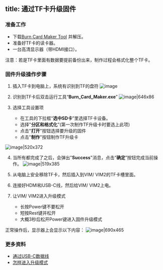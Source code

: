 title: 通过TF卡升级固件
---

### 准备工作
* 下载[Burn Card Maker Tool](https://dl.khadas.com/Tools/Burn_card_maker_V2.0.2_20150617_en.7z) 并解压。
* 准备好TF卡的读卡器。
* 一台高清显示器（带HDMI接口）。

注意：若是TF卡里面有数据要提前备份出来，制作过程会格式化整个TF卡。

### 固件升级操作步骤
1. 插入TF卡到电脑上，系统有识别到TF的盘符
![image](/images/vim1/tfcard_pc_zh.png)

2. 识别到TF卡后双击运行工具“**Burn_Card_Maker.exe**”
![image|646x86](/images/vim1/BurnCardMaker_Tool_zh.png)

3. 选择工具设置项
   * 在工具的下拉框“**选中SD卡**”里选择TF卡设备。
   * 选择"**分区和格式化**"(第一次制作TF升级卡时要选上此项)
   * 点击"**打开**"按钮选择要升级的固件
   * 点击"**制作**"按钮制作TF升级卡

![image|520x372](/images/vim1/BurnCardMaker_Tool_Interface_zh.png)

4. 当所有都完成了之后，会弹出"**Success**"消息，点击“**确定**”按钮完成当前操作。
![image|519x385](/images/vim1/BurnCardMaker_Tool_success_zh.png)

5. 从电脑上安全移除TF卡，然后插入到VIM/ VIM2的TF卡槽里面。

6. 连接好HDMI和USB-C线，然后给VIM/ VIM2上电。

7. 让VIM/ VIM2进入升级模式
   * 长按Power键不要松开
   * 短按Rest键并松开
   * 大概3秒后松开Power键进入固件升级模式

正常操作后，显示器上会显示以下内容：
![image|690x465](/images/vim1/Upgrading_interface.png)

### 更多资料
 * [通过USB-C数据线](/zh-cn/vim1/UpgradeViaUSBCable.html)
 * [怎样进入升级模式](/zh-cn/vim1/HowtoBootIntoUpgradeMode.html)


